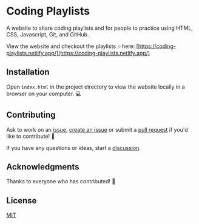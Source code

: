 # Coding Playlists
 
A website to share coding playlists and for people to practice using HTML, CSS, Javascript, Git, and GitHub. 

View the website and checkout the playlists 🎶 here: [https://coding-playlists.netlify.app/](https://coding-playlists.netlify.app/)

## Installation

Open `index.html` in the project directory to view the website locally in a browser on your computer. 💻

## Contributing

Ask to work on an [issue](https://github.com/gracekishino/coding_playlists/issues), [create an issue](https://github.com/gracekishino/coding_playlists/issues/new) or submit a [pull request](https://github.com/gracekishino/coding_playlists/pulls) if you'd like to contribute! 💞 

If you have any questions or ideas, start a [discussion](https://github.com/gracekishino/coding_playlists/discussions).

## Acknowledgments

Thanks to everyone who has contributed! 🙏

## License

[MIT](https://choosealicense.com/licenses/mit/)
